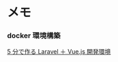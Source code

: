 # メモ

### docker 環境構築

[5 分で作る Laravel ＋ Vue.js 開発環境](https://qiita.com/yusukeito58/items/37bd551560e495dbd1b8)

###
